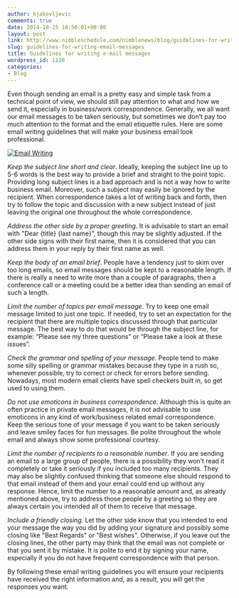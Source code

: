 ```yaml
---
author: kjakovljevic
comments: true
date: 2014-10-25 18:50:01+00:00
layout: post
link: http://www.nimbleschedule.com/nimblenews/blog/guidelines-for-writing-email-messages/
slug: guidelines-for-writing-email-messages
title: Guidelines for writing e-mail messages
wordpress_id: 1130
categories:
- Blog
---
```


Even though sending an email is a pretty easy and simple task from a technical point of view, we should still pay attention to what and how we send it, especially in business/work correspondence. Generally, we all want our email messages to be taken seriously, but sometimes we don’t pay too much attention to the format and the email etiquette rules. Here are some email writing guidelines that will make your business email look professional.

[![Email Writing](http://www.nimbleschedule.com/wp-content/uploads/2014/10/email-thumb.jpg)](http://www.nimbleschedule.com/wp-content/uploads/2014/10/email.jpg)


_Keep the subject line short and clear_. Ideally, keeping the subject line up to 5-6 words is the best way to provide a brief and straight to the point topic. Providing long subject lines is a bad approach and is not a way how to write business email. Moreover, such a subject may easily be ignored by the recipient. When correspondence takes a lot of writing back and forth, then try to follow the topic and discussion with a new subject instead of just leaving the original one throughout the whole correspondence. 

_Address the other side by a proper greeting_. It is advisable to start an email with "Dear {title} {last name}", though this may be slightly adjusted. If the other side signs with their first name, then it is considered that you can address them in your reply by their first name as well. 

_Keep the body of an email brief_. People have a tendency just to skim over too long emails, so email messages should be kept to a reasonable length. If there is really a need to write more than a couple of paragraphs, then a conference call or a meeting could be a better idea than sending an email of such a length. 

_Limit the number of topics per email message_. Try to keep one email message limited to just one topic. If needed, try to set an expectation for the recipient that there are multiple topics discussed through that particular message. The best way to do that would be through the subject line, for example: “Please see my three questions” or “Please take a look at these issues”.

_Check the grammar and spelling of your message_. People tend to make some silly spelling or grammar mistakes because they type in a rush so, whenever possible, try to correct or check for errors before sending. Nowadays, most modern email clients have spell checkers built in, so get used to using them. 

_Do not use emoticons in business correspondence_. Although this is quite an often practice in private email messages, it is not advisable to use emoticons in any kind of work/business related email correspondence. Keep the serious tone of your message if you want to be taken seriously and leave smiley faces for fun messages. Be polite throughout the whole email and always show some professional courtesy.

_Limit the number of recipients to a reasonable number_. If you are sending an email to a large group of people, there is a possibility they won’t read it completely or take it seriously if you included too many recipients. They may also be slightly confused thinking that someone else should respond to that email instead of them and your email could end up without any response. Hence, limit the number to a reasonable amount and, as already mentioned above, try to address those people by a greeting so they are always certain you intended all of them to receive that message.

_Include a friendly closing_. Let the other side know that you intended to end your message the way you did by adding your signature and possibly some closing like "Best Regards" or "Best wishes". Otherwise, if you leave out the closing lines, the other party may think that the email was not complete or that you sent it by mistake. It is polite to end it by signing your name, especially if you do not have frequent correspondence with that person.

By following these email writing guidelines you will ensure your recipients have received the right information and, as a result, you will get the responses you want.

